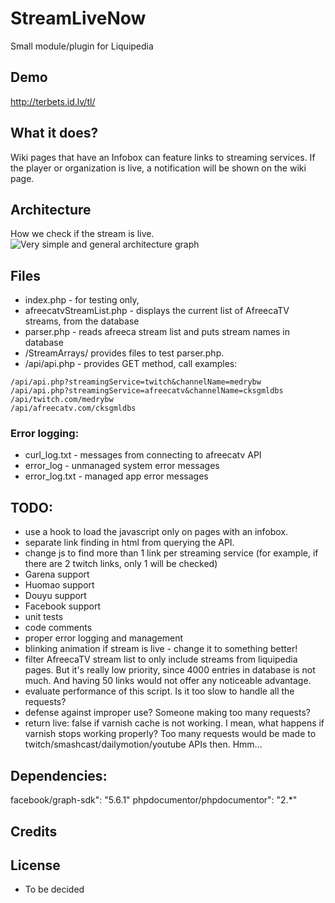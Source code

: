 # StreamLiveNow

Small module/plugin for Liquipedia

## Demo
http://terbets.id.lv/tl/

## What it does?
Wiki pages that have an Infobox can feature links to streaming services. 
If the player or organization is live, a notification will be shown on the wiki page.	

## Architecture
How we check if the stream is live.
![Very simple and general architecture graph](https://github.com/XeroCodeIT/StreamLiveNow/blob/master/architecture.png)

## Files
* index.php - for testing only, 
* afreecatvStreamList.php - displays the current list of AfreecaTV streams, from the database
* parser.php - reads afreeca stream list and puts stream names in database
* /StreamArrays/ provides files to test parser.php.
* /api/api.php - provides GET method, call examples:
```
/api/api.php?streamingService=twitch&channelName=medrybw
/api/api.php?streamingService=afreecatv&channelName=cksgmldbs
/api/twitch.com/medrybw
/api/afreecatv.com/cksgmldbs
```

### Error logging:
* curl_log.txt - messages from connecting to afreecatv API
* error_log - unmanaged system error messages
* error_log.txt - managed app error messages

## TODO:
* use a hook to load the javascript only on pages with an infobox.
* separate link finding in html from querying the API.
* change js to find more than 1 link per streaming service (for example, if there are 2 twitch links, only 1 will be checked)
* Garena support
* Huomao support
* Douyu support
* Facebook support
* unit tests
* code comments
* proper error logging and management
* blinking animation if stream is live - change it to something better!
* filter AfreecaTV stream list to only include streams from liquipedia pages. But it's really low priority, since 4000 entries in database is not much. And having 50 links would not offer any noticeable advantage.
* evaluate performance of this script. Is it too slow to handle all the requests?
* defense against improper use? Someone making too many requests?
* return live: false if varnish cache is not working. I mean, what happens if varnish stops working properly? Too many requests would be made to twitch/smashcast/dailymotion/youtube APIs then. Hmm...

## Dependencies:
facebook/graph-sdk": "5.6.1"
phpdocumentor/phpdocumentor": "2.*"

## Credits

## License
* To be decided